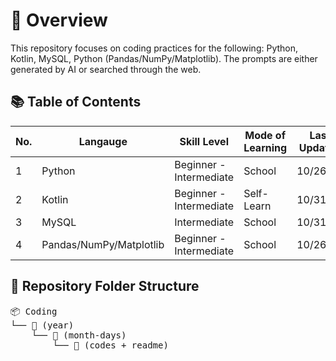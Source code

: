 # 🧭 Overview

This repository focuses on coding practices for the following: Python, Kotlin, MySQL, Python (Pandas/NumPy/Matplotlib). The prompts are either generated by AI or searched through the web.

## 📚 Table of Contents
| No. | Langauge | Skill Level | Mode of Learning | Last Updated |
|-----|----------|-------------|------------------|--------------|
| 1 | Python | Beginner - Intermediate | School | 10/26/25 |
| 2 | Kotlin | Beginner - Intermediate | Self-Learn | 10/31/25 |
| 3 | MySQL | Intermediate | School | 10/31/25 |
| 4 | Pandas/NumPy/Matplotlib | Beginner - Intermediate | School | 10/26/25 |

## 📁 Repository Folder Structure
<pre>
📦 Coding
└── 📂 (year)
    └── 📂 (month-days)
        └── 📂 (codes + readme)
</pre>
